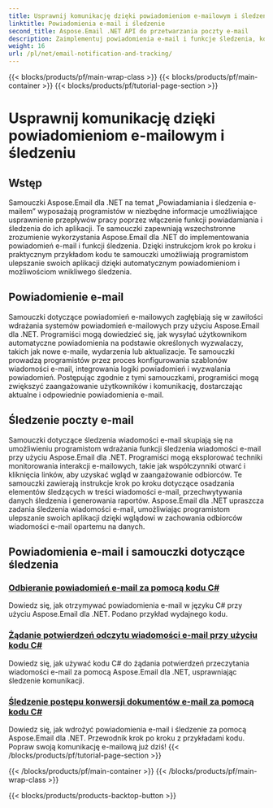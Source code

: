 ```yaml
---
title: Usprawnij komunikację dzięki powiadomieniom e-mailowym i śledzeniu
linktitle: Powiadomienia e-mail i śledzenie
second_title: Aspose.Email .NET API do przetwarzania poczty e-mail
description: Zaimplementuj powiadomienia e-mail i funkcje śledzenia, korzystając z samouczków Aspose.Email dla .NET. Automatyzuj powiadomienia i uzyskaj wgląd w interakcje z odbiorcami wiadomości e-mail.
weight: 16
url: /pl/net/email-notification-and-tracking/
---
```


{{< blocks/products/pf/main-wrap-class >}}
{{< blocks/products/pf/main-container >}}
{{< blocks/products/pf/tutorial-page-section >}}

# Usprawnij komunikację dzięki powiadomieniom e-mailowym i śledzeniu


## Wstęp

Samouczki Aspose.Email dla .NET na temat „Powiadamiania i śledzenia e-mailem” wyposażają programistów w niezbędne informacje umożliwiające usprawnienie przepływów pracy poprzez włączenie funkcji powiadamiania i śledzenia do ich aplikacji. Te samouczki zapewniają wszechstronne zrozumienie wykorzystania Aspose.Email dla .NET do implementowania powiadomień e-mail i funkcji śledzenia. Dzięki instrukcjom krok po kroku i praktycznym przykładom kodu te samouczki umożliwiają programistom ulepszanie swoich aplikacji dzięki automatycznym powiadomieniom i możliwościom wnikliwego śledzenia.

## Powiadomienie e-mail

Samouczki dotyczące powiadomień e-mailowych zagłębiają się w zawiłości wdrażania systemów powiadomień e-mailowych przy użyciu Aspose.Email dla .NET. Programiści mogą dowiedzieć się, jak wysyłać użytkownikom automatyczne powiadomienia na podstawie określonych wyzwalaczy, takich jak nowe e-maile, wydarzenia lub aktualizacje. Te samouczki prowadzą programistów przez proces konfigurowania szablonów wiadomości e-mail, integrowania logiki powiadomień i wyzwalania powiadomień. Postępując zgodnie z tymi samouczkami, programiści mogą zwiększyć zaangażowanie użytkowników i komunikację, dostarczając aktualne i odpowiednie powiadomienia e-mail.

## Śledzenie poczty e-mail

Samouczki dotyczące śledzenia wiadomości e-mail skupiają się na umożliwieniu programistom wdrażania funkcji śledzenia wiadomości e-mail przy użyciu Aspose.Email dla .NET. Programiści mogą eksplorować techniki monitorowania interakcji e-mailowych, takie jak współczynniki otwarć i kliknięcia linków, aby uzyskać wgląd w zaangażowanie odbiorców. Te samouczki zawierają instrukcje krok po kroku dotyczące osadzania elementów śledzących w treści wiadomości e-mail, przechwytywania danych śledzenia i generowania raportów. Aspose.Email dla .NET upraszcza zadania śledzenia wiadomości e-mail, umożliwiając programistom ulepszanie swoich aplikacji dzięki wglądowi w zachowania odbiorców wiadomości e-mail opartemu na danych.

## Powiadomienia e-mail i samouczki dotyczące śledzenia
### [Odbieranie powiadomień e-mail za pomocą kodu C#](./receiving-email-notifications-with-csharp-code/)
Dowiedz się, jak otrzymywać powiadomienia e-mail w języku C# przy użyciu Aspose.Email dla .NET. Podano przykład wydajnego kodu.
### [Żądanie potwierdzeń odczytu wiadomości e-mail przy użyciu kodu C#](./requesting-email-read-receipts-using-csharp-code/)
Dowiedz się, jak używać kodu C# do żądania potwierdzeń przeczytania wiadomości e-mail za pomocą Aspose.Email dla .NET, usprawniając śledzenie komunikacji.
### [Śledzenie postępu konwersji dokumentów e-mail za pomocą kodu C#](./tracking-email-document-conversion-progress-with-csharp-code/)
Dowiedz się, jak wdrożyć powiadomienia e-mail i śledzenie za pomocą Aspose.Email dla .NET. Przewodnik krok po kroku z przykładami kodu. Popraw swoją komunikację e-mailową już dziś!
{{< /blocks/products/pf/tutorial-page-section >}}

{{< /blocks/products/pf/main-container >}}
{{< /blocks/products/pf/main-wrap-class >}}

{{< blocks/products/products-backtop-button >}}
